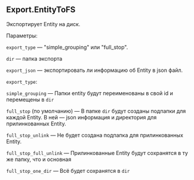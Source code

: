 ## Export.EntityToFS

Экспортирует Entity на диск.

Параметры:

`export_type` — "simple_grouping" или "full_stop".

`dir` — папка экспорта

`export_json` — экспортировать ли информацию об Entity в json файл.

`export_type`:

`simple_grouping` — Папки entity будут переименованы в свой id и перемещены в `dir`

`full_stop` (по умолчанию) — В папке `dir` будут созданы подпапки для каждой Entity. В ней — json информация и директория для прилинкованных Entity.

`full_stop_unlink` — Не будет создана подпапка для прилинкованных Entity.

`full_stop_full_unlink` — Прилинкованные Entity будут сохранятся в ту же папку, что и основная

`full_stop_one_dir` — Всё будет сохранятся в `dir`
